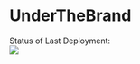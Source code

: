 # UnderTheBrand

Status of Last Deployment:<br>
<img src="https://github.com/b-a-x/UnderTheBrand/workflows/WebApp/badge.svg?branch=master"><br>
